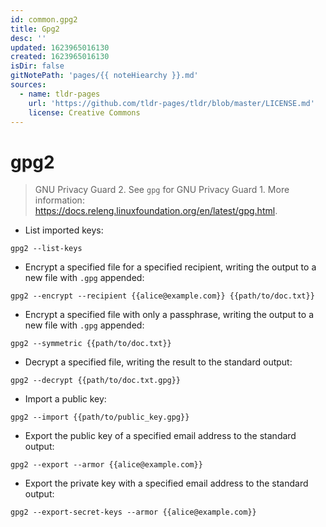 ```yaml
---
id: common.gpg2
title: Gpg2
desc: ''
updated: 1623965016130
created: 1623965016130
isDir: false
gitNotePath: 'pages/{{ noteHiearchy }}.md'
sources:
  - name: tldr-pages
    url: 'https://github.com/tldr-pages/tldr/blob/master/LICENSE.md'
    license: Creative Commons
---
```

# gpg2

> GNU Privacy Guard 2.
> See `gpg` for GNU Privacy Guard 1.
> More information: <https://docs.releng.linuxfoundation.org/en/latest/gpg.html>.

- List imported keys:

`gpg2 --list-keys`

- Encrypt a specified file for a specified recipient, writing the output to a new file with `.gpg` appended:

`gpg2 --encrypt --recipient {{alice@example.com}} {{path/to/doc.txt}}`

- Encrypt a specified file with only a passphrase, writing the output to a new file with `.gpg` appended:

`gpg2 --symmetric {{path/to/doc.txt}}`

- Decrypt a specified file, writing the result to the standard output:

`gpg2 --decrypt {{path/to/doc.txt.gpg}}`

- Import a public key:

`gpg2 --import {{path/to/public_key.gpg}}`

- Export the public key of a specified email address to the standard output:

`gpg2 --export --armor {{alice@example.com}}`

- Export the private key with a specified email address to the standard output:

`gpg2 --export-secret-keys --armor {{alice@example.com}}`

